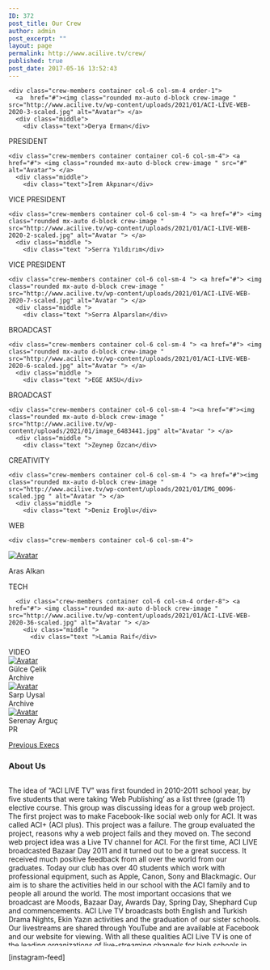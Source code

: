 ```yaml
---
ID: 372
post_title: Our Crew
author: admin
post_excerpt: ""
layout: page
permalink: http://www.acilive.tv/crew/
published: true
post_date: 2017-05-16 13:52:43
---
```

<!-- wp:html -->
<div class="our-members-div container">
  <div class="row justify-content-center">

    <div class="crew-members container col-6 col-sm-4 order-1">
      <a  href="#"><img class="rounded mx-auto d-block crew-image " src="http://www.acilive.tv/wp-content/uploads/2021/01/ACI-LIVE-WEB-2020-3-scaled.jpg" alt="Avatar"> </a>
      <div class="middle">
        <div class="text">Derya Erman</div>
<div class="text">PRESIDENT</div>
      </div>
    </div>

    <div class="crew-members container container col-6 col-sm-4"> <a href="#"> <img class="rounded mx-auto d-block crew-image " src="#" alt="Avatar"> </a>
      <div class="middle">
        <div class="text">İrem Akpınar</div>
<div class="text">VICE PRESIDENT</div>
      </div>
    </div>

    <div class="crew-members container col-6 col-sm-4 "> <a href="#"> <img class="rounded mx-auto d-block crew-image " src="http://www.acilive.tv/wp-content/uploads/2021/01/ACI-LIVE-WEB-2020-2-scaled.jpg" alt="Avatar "> </a>
      <div class="middle ">
        <div class="text ">Serra Yıldırım</div>
<div class="text">VICE PRESIDENT</div>
      </div>
    </div>

    <div class="crew-members container col-6 col-sm-4 "> <a href="#"> <img class="rounded mx-auto d-block crew-image " src="http://www.acilive.tv/wp-content/uploads/2021/01/ACI-LIVE-WEB-2020-7-scaled.jpg" alt="Avatar "> </a>
      <div class="middle ">
        <div class="text ">Serra Alparslan</div>
<div class="text">BROADCAST</div>
      </div>
    </div>

    <div class="crew-members container col-6 col-sm-4 "> <a href="#"> <img class="rounded mx-auto d-block crew-image " src="http://www.acilive.tv/wp-content/uploads/2021/01/ACI-LIVE-WEB-2020-6-scaled.jpg" alt="Avatar "> </a>
      <div class="middle ">
        <div class="text ">EGE AKSU</div>
<div class="text">BROADCAST</div>
      </div>
    </div>

    <div class="crew-members container col-6 col-sm-4 "><a href="#"><img class="rounded mx-auto d-block crew-image " src="http://www.acilive.tv/wp-content/uploads/2021/01/image_6483441.jpg" alt="Avatar "> </a>
      <div class="middle "> 
        <div class="text ">Zeynep Özcan</div>
<div class="text">CREATIVITY</div>
      </div>
  </div>

    <div class="crew-members container col-6 col-sm-4 "> <a href="#"><img class="rounded mx-auto d-block crew-image " src="http://www.acilive.tv/wp-content/uploads/2021/01/IMG_0096-scaled.jpg " alt="Avatar "> </a>
      <div class="middle ">
        <div class="text ">Deniz Eroğlu</div>
<div class="text">WEB</div>
      </div>
    </div>

    <div class="crew-members container col-6 col-sm-4">
<a href="#"><img class="rounded mx-auto d-block crew-image " src="http://www.acilive.tv/wp-content/uploads/2021/01/ACI-LIVE-WEB-2020-4-scaled.jpg" alt="Avatar"> </a>
      <div class="middle ">
        <div class="text">Aras Alkan</div>
<div class="text">TECH</div>
      </div>
    </div>

      <div class="crew-members container col-6 col-sm-4 order-8"> <a href="#"> <img class="rounded mx-auto d-block crew-image " src="http://www.acilive.tv/wp-content/uploads/2021/01/ACI-LIVE-WEB-2020-36-scaled.jpg" alt="Avatar "> </a>
        <div class="middle ">
          <div class="text ">Lamia Raif</div>
<div class="text">VIDEO</div>
        </div>
</div>

 <div class="crew-members container col-6 col-sm-4 "> <a href="#"><img class="rounded mx-auto d-block crew-image " src="#" alt="Avatar "> </a>
      <div class="middle ">
        <div class="text ">Gülce Çelik</div>
<div class="text">Archive</div>
      </div>
    </div>

 <div class="crew-members container col-6 col-sm-4 "> <a href="#"><img class="rounded mx-auto d-block crew-image " src="http://www.acilive.tv/wp-content/uploads/2021/01/ACI-LIVE-WEB-2020-27-scaled.jpg" alt="Avatar "> </a>
      <div class="middle ">
        <div class="text ">Sarp Uysal</div>
<div class="text">Archive</div>
      </div>
    </div>

 <div class="crew-members container col-6 col-sm-4 "> <a href="#"><img class="rounded mx-auto d-block crew-image " src="http://www.acilive.tv/wp-content/uploads/2021/01/ACI-LIVE-WEB-2020-35-scaled.jpg" alt="Avatar "> </a>
      <div class="middle ">
        <div class="text ">Serenay Arguç</div>
<div class="text">PR</div>
      </div>
    </div>

<a href="http://www.acilive.tv/previous-execs/"> <p>Previous Execs</p></a>
  </div>
  <h3>About Us</h3>
  <div style="max-height: 330px; height: auto; width: aotp; border: 0px solid #ccc; overflow: auto; ">
    <p>The idea of “ACI LIVE TV” was first founded in 2010-2011 school year, by five students that were taking ‘Web Publishing’ as a list three (grade 11) elective course. This group was discussing ideas for a group web project. The first project was to make Facebook-like social web only for ACI. It was called ACI+ (ACI plus). This project was a failure. The group evaluated the project, reasons why a web project fails and they moved on. The second web project idea was a Live TV channel for ACI. For the first time, ACI LIVE broadcasted Bazaar Day 2011 and it turned out to be a great success. It received much positive feedback from all over the world from our graduates. Today our club has over 40 students which work with professional equipment, such as Apple, Canon, Sony and Blackmagic. Our aim is to share the activities held in our school with the ACI family and to people all around the world. The most important occasions that we broadcast are Moods, Bazaar Day, Awards Day, Spring Day, Shephard Cup and commencements. ACI Live TV broadcasts both English and Turkish Drama Nights, Ekin Yazın activities and the graduation of our sister schools. Our livestreams are shared through YouTube and are available at Facebook and our website for viewing. With all these qualities ACI Live TV is one of the leading organizations of live-streaming channels for high schools in Turkey. For more information about our future streams and behind the scenes, follow us on our social media accounts! 
    </p>
    <p class="contact-text ">&nbsp;</p>
  </div>
<!-- /wp:html -->

<!-- wp:html -->
[instagram-feed]
<!-- /wp:html -->

<!-- wp:paragraph -->
<p></p>
<!-- /wp:paragraph -->